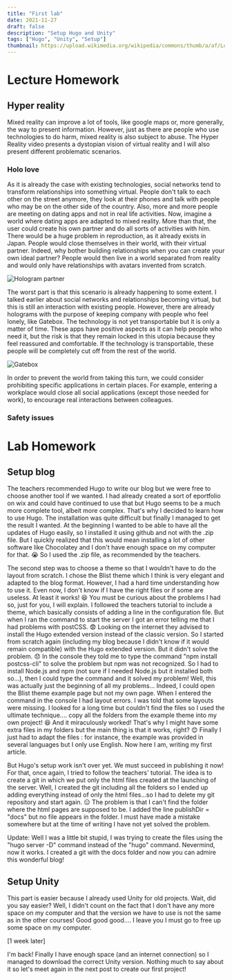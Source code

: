 ```yaml
---
title: "First lab"
date: 2021-11-27
draft: false
description: "Setup Hugo and Unity"
tags: ["Hugo", "Unity", "Setup"]
thumbnail: https://upload.wikimedia.org/wikipedia/commons/thumb/a/af/Logo_of_Hugo_the_static_website_generator.svg/1024px-Logo_of_Hugo_the_static_website_generator.svg.png
---
```


# Lecture Homework

## Hyper reality

Mixed reality can improve a lot of tools, like google maps or, more generally, the way to present information. However, just as there are people who use technologies to do harm, 
mixed reality is also subject to abuse. The Hyper Reality video presents a dystopian vision of virtual reality and I will also present different problematic scenarios.

### Holo love

As it is already the case with existing technologies, social networks tend to transform relationships into something virtual. People don't talk to each other on the street anymore, 
they look at their phones and talk with people who may be on the other side of the country. Also, more and more people are meeting on dating apps and not in real life activities.
Now, imagine a world where dating apps are adapted to mixed reality. More than that, the user could create his own partner and do all sorts of activities with him.  
There would be a huge problem in reproduction, as it already exists in Japan. People would close themselves in their world, with their virtual partner. 
Indeed, why bother building relationships when you can create your own ideal partner? People would then live in a world separated from reality and would only have relationships 
with avatars invented from scratch. 

![Hologram partner](http://lbertrand417.github.io/IGD301-blog/holo_love.png "Hologram partner")

The worst part is that this scenario is already happening to some extent. I talked earlier about social networks and relationships becoming virtual, 
but this is still an interaction with existing people. However, there are already holograms with the purpose of keeping company with people who feel lonely, like Gatebox. 
The technology is not yet transportable but it is only a matter of time. These apps have positive aspects as it can help people who need it, but the risk is that they remain locked in this 
utopia because they feel reassured and comfortable. If the technology is transportable, these people will be completely cut off from the rest of the world.

![Gatebox](https://helios-i.mashable.com/imagery/articles/04K1LWDkuwBfojQt0CO1SUL/hero-image.fill.size_1248x702.v1611614804.png "Gatebox")

In order to prevent the world from taking this turn, we could consider prohibiting specific applications in certain places. 
For example, entering a workplace would close all social applications (except those needed for work), to encourage real interactions between colleagues. 

### Safety issues




# Lab Homework

## Setup blog

The teachers recommended Hugo to write our blog but we were free to choose another tool if we wanted. 
I had already created a sort of eportfolio on wix and could have continued to use that but Hugo seems to be a much more complete tool, albeit more complex. 
That's why I decided to learn how to use Hugo. The installation was quite difficult but finally I managed to get the result I wanted. 
At the beginning I wanted to be able to have all the updates of Hugo easily, so I installed it using github and not with the .zip file. 
But I quickly realized that this would mean installing a lot of other software like Chocolatey and I don't have enough space on my computer for that. :sob:
So I used the .zip file, as recommended by the teachers. 

The second step was to choose a theme so that I wouldn't have to do the layout from scratch. 
I chose the Blist theme which I think is very elegant and adapted to the blog format. However, I had a hard time understanding how to use it. 
Even now, I don't know if I have the right files or if some are useless. At least it works! :laughing: You must be curious about the problems I had so, just for you, I will explain. 
I followed the teachers tutorial to include a theme, which basically consists of adding a line in the configuration file. 
But when I ran the command to start the server I got an error telling me that I had problems with postCSS. :fearful:
Looking on the internet they advised to install the Hugo extended version instead of the classic version. 
So I started from scratch again (including my blog because I didn't know if it would remain compatible) with the Hugo extended version. 
But it didn't solve the problem. :disappointed: In the console they told me to type the command "npm install postcss-cli" to solve the problem but npm was not recognized. 
So I had to install Node.js and npm (not sure if I needed Node.js but it installed both so...), then I could type the command and it solved my problem! 
Well, this was actually just the beginning of all my problems... Indeed, I could open the Blist theme example page but not my own page. 
When I entered the command in the console I had layout errors. I was told that some layouts were missing. 
I looked for a long time but couldn't find the files so I used the ultimate technique.... copy all the folders from the example theme into my own project! :laughing:
And it miraculously worked! That's why I might have some extra files in my folders but the main thing is that it works, right? :blush:
Finally I just had to adapt the files : for instance, the example was provided in several languages but I only use English. Now here I am, writing my first article. 

But Hugo's setup work isn't over yet. We must succeed in publishing it now! For that, once again, I tried to follow the teachers' tutorial. 
The idea is to create a git in which we put only the html files created at the launching of the server. 
Well, I created the git including all the folders so I ended up adding everything instead of only the html files...so I had to delete my git repository and start again. :expressionless:
The problem is that I can't find the folder where the html pages are supposed to be. I added the line publishDir = "docs" but no file appears in the folder. 
I must have made a mistake somewhere but at the time of writing I have not yet solved the problem.

Update: Well I was a little bit stupid, I was trying to create the files using the "hugo server -D" command instead of the "hugo" command. Nevermind, now it works. I created a git with
the docs folder and now you can admire this wonderful blog!

## Setup Unity

This part is easier because I already used Unity for old projects. Wait, did you say easier? Well, I didn't count on the fact that I don't have any more 
space on my computer and that the version we have to use is not the same as in the other courses! Good good good.... I leave you I must go to free up some space on my computer.

[1 week later]

I'm back! Finally I have enough space (and an internet connection) so I managed to download the correct Unity version. Nothing much to say about it so let's meet again in the next post
to create our first project!

